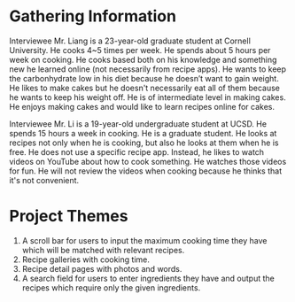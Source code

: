 # Gathering Information

Interviewee Mr. Liang is a 23-year-old graduate student at Cornell University. He cooks 4~5 times per week. He spends about 5 hours per week on cooking. He cooks based both on his knowledge and something new he learned online (not necessarily from recipe apps). He wants to keep the carbonhydrate low in his diet because he doesn’t want to gain weight. He likes to make cakes but he doesn't necessarily eat all of them because he wants to keep his weight off. He is of intermediate level in making cakes. He enjoys making cakes and would like to learn recipes online for cakes.

Interviewee Mr. Li is a 19-year-old undergraduate student at UCSD. He spends 15 hours a week in cooking. He is a graduate student. He looks at recipes not only when he is cooking, but also he looks at them when he is free. He does not use a specific recipe app. Instead, he likes to watch videos on YouTube about how to cook something. He watches those videos for fun. He will not review the videos when cooking because he thinks that it's not convenient.

# Project Themes

1. A scroll bar for users to input the maximum cooking time they have which will be matched with relevant recipes.
2. Recipe galleries with cooking time.
3. Recipe detail pages with photos and words.
4. A search field for users to enter ingredients they have and output the recipes which require only the given ingredients.